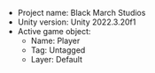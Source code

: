 <!-- UNITY CODE ASSIST INSTRUCTIONS START -->
- Project name: Black March Studios
- Unity version: Unity 2022.3.20f1
- Active game object:
  - Name: Player
  - Tag: Untagged
  - Layer: Default
<!-- UNITY CODE ASSIST INSTRUCTIONS END -->